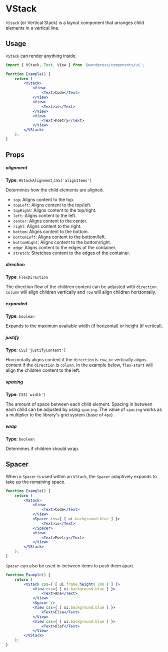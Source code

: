 # VStack

`VStack` (or Vertical Stack) is a layout component that arranges child elements in a vertical line.

## Usage

`VStack` can render anything inside.

```jsx
import { VStack, Text, View } from '@wordpress/components/ui';

function Example() {
	return (
		<VStack>
			<View>
				<Text>Code</Text>
			</View>
			<View>
				<Text>is</Text>
			</View>
			<View>
				<Text>Poetry</Text>
			</View>
		</VStack>
	);
}
```

## Props

##### alignment

**Type**: `HStackAlignment`,`CSS['alignItems']`

Determines how the child elements are aligned.

-   `top`: Aligns content to the top.
-   `topLeft`: Aligns content to the top/left.
-   `topRight`: Aligns content to the top/right.
-   `left`: Aligns content to the left.
-   `center`: Aligns content to the center.
-   `right`: Aligns content to the right.
-   `bottom`: Aligns content to the bottom.
-   `bottomLeft`: Aligns content to the bottom/left.
-   `bottomRight`: Aligns content to the bottom/right.
-   `edge`: Aligns content to the edges of the container.
-   `stretch`: Stretches content to the edges of the container.

##### direction

**Type**: `FlexDirection`

The direction flow of the children content can be adjusted with `direction`. `column` will align children vertically and `row` will align children horizontally.

##### expanded

**Type**: `boolean`

Expands to the maximum available width (if horizontal) or height (if vertical).

##### justify

**Type**: `CSS['justifyContent']`

Horizontally aligns content if the `direction` is `row`, or vertically aligns content if the `direction` is `column`.
In the example below, `flex-start` will align the children content to the left.

##### spacing

**Type**: `CSS['width']`

The amount of space between each child element. Spacing in between each child can be adjusted by using `spacing`.
The value of `spacing` works as a multiplier to the library's grid system (base of `4px`).

##### wrap

**Type**: `boolean`

Determines if children should wrap.

## Spacer

When a `Spacer` is used within an `VStack`, the `Spacer` adaptively expands to take up the remaining space.

```jsx
function Example() {
	return (
		<VStack>
			<View>
				<Text>Code</Text>
			</View>
			<Spacer css={ [ ui.background.blue ] }>
				<Text>is</Text>
			</Spacer>
			<View>
				<Text>Poetry</Text>
			</View>
		</VStack>
	);
}
```

`Spacer` can also be used in-between items to push them apart.

```jsx
function Example() {
	return (
		<VStack css={ [ ui.frame.height( 200 ) ] }>
			<View css={ [ ui.background.blue ] }>
				<Text>Ana</Text>
			</View>
			<Spacer />
			<View css={ [ ui.background.blue ] }>
				<Text>Elsa</Text>
			</View>
			<View css={ [ ui.background.blue ] }>
				<Text>Olaf</Text>
			</View>
		</VStack>
	);
}
```
